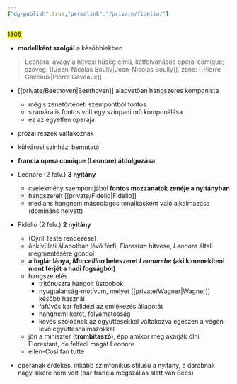 ```yaml
---
{"dg-publish":true,"permalink":"/private/fidelio/"}
---
```


<mark>1805</mark>
- **modellként szolgál** a későbbiekben

> Leonóra, avagy a hitvesi hűség című, kétfelvonásos opéra-comique;
> szöveg: [[Jean-Nicolas Boully\|Jean-Nicolas Boully]], zene: [[Pierre Gaveaux\|Pierre Gaveaux]]

- [[private/Beethoven\|Beethoven]] alapvetően hangszeres komponista
	- mégis zenetörténeti szempontból fontos
	- számára is fontos volt egy színpadi mű komponálása
	- ez az egyetlen operája
- prózai részek váltakoznak
- külvárosi színházi bemutató
- **francia opera comique (Leonore) átdolgozása**

- Leonore (2 felv.) **3 nyitány**
	- cselekmény szempontjából **fontos mozzanatok zenéje a nyitányban**
	- hangszerelt [[private/Fidelio\|Fidelio]]
	- mediáns hangnem másodlagos tonalitásként való alkalmazása (domináns helyett)
- Fidelio (2 felv.) **2 nyitány**
	- (Cyril Teste rendezése)
	- önkívületi állapotban lévő férfi, *Florestan* hitvese, *Leonore* általi megmentésére gondol
	- **a foglár lánya, *Marcellina* beleszeret *Leonorebe* (aki kimenekíteni ment férjét a hadi fogságból)**
	- hangszerelés
		- tritónuszra hangolt üstdobok
		- nyugtalanság-motívum, melyet [[private/Wagner\|Wagner]] később használ
		- fafúvós kar felidézi az emlékezés állapotát
		- hangnemi keret, folyamatosság
		- kevés szólóének az együttesekkel váltakozva egészen a végén lévő együtteshalmazokkal
	- jön a miniszter (**trombitaszó**), épp amikor meg akarják ölni Florestant, de felfedi magát Leonore
	- ellen-Cosi fan tutte
- operának érdekes, inkább szimfonikus stílusú a nyitány, a darabnak nagy sikere nem volt (bár francia megszállás alatt van Bécs)